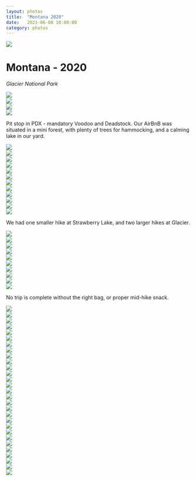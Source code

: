 ```yaml
---
layout: photos
title:  "Montana 2020"
date:   2021-06-08 10:00:00
category: photos
---
```


<div class="photo-row row">
	<div class="col-xs-12">
		<img src="/img/montana2020/gnp_twenty_nine.jpg">
	</div>
</div>


<div class="wrapper center">
    <h1>Montana - 2020</h1>
	<p><em>Glacier National Park</em></p>
</div>

<div class="photo-row row">
	<div class="col-md-6 right">
		<img src="/img/montana2020/IMG_1022.jpg">
	</div>
	<div class="col-md-6 left">
		<img src="/img/montana2020/IMG_1032.jpg">
	</div>
</div>

<div class="photo-row row">
	<div class="col-xs-12">
		<img src="/img/montana2020/IMG_1049.jpg">
	</div>
</div>

<div class="photo-row row">
	<div class="col-xs-12">
		<img src="/img/montana2020/deadstock.jpg">
	</div>
</div>

<div class="wrapper photo-text-top photo-text-bottom">
	<p>Pit stop in PDX - mandatory Voodoo and Deadstock. Our AirBnB was situated in a mini forest, with plenty of trees for hammocking, and a calming lake in our yard.</p>
</div>

<div class="photo-row row">
	<div class="col-xs-12">
		<img src="/img/montana2020/hammock_party.jpg">
	</div>
</div>

<div class="photo-row row">
	<div class="col-md-6 right">
		<img src="/img/montana2020/hammock.jpg">
	</div>
	<div class="col-md-6 left">
		<img src="/img/montana2020/lonely_swing.jpg">
	</div>
</div>

<div class="photo-row row">
	<div class="col-md-6 right">
		<img src="/img/montana2020/calm_lake.jpg">
	</div>
	<div class="col-md-6 left">
		<img src="/img/montana2020/calm_lake_ball.jpg">
	</div>
</div>


<div class="photo-row row">
	<div class="col-xs-12">
		<img src="/img/montana2020/astro.jpg">
	</div>
</div>

<div class="photo-row row">
	<div class="col-md-6 right">
		<img src="/img/montana2020/campfire.jpg">
	</div>
	<div class="col-md-6 left">
		<img src="/img/montana2020/campfire_two.jpg">
	</div>
</div>

<div class="photo-row row">
	<div class="col-xs-12">
		<img src="/img/montana2020/cat_window.jpg">
	</div>
</div>

<div class="photo-row row">
	<div class="col-xs-12">
		<img src="/img/montana2020/cat_window_hunter.jpg">
	</div>
</div>

<div class="photo-row row">
	<div class="col-md-6 right">
		<img src="/img/montana2020/cat_groceries.jpg">
	</div>
	<div class="col-md-6 left">
		<img src="/img/montana2020/cat_sleeping.jpg">
	</div>
</div>

<div class="wrapper photo-text-top photo-text-bottom">
	<p>We had one smaller hike at Strawberry Lake, and two larger hikes at Glacier.</p>
</div>

<div class="photo-row row">
	<div class="col-xs-12">
		<img src="/img/montana2020/strawberry_hill_top.jpg">
	</div>
</div>

<div class="photo-row row">
	<div class="col-md-6 right">
		<img src="/img/montana2020/strawberry_hill_one.jpg">
	</div>
	<div class="col-md-6 left">
		<img src="/img/montana2020/strawberry_hill_three.jpg">
	</div>
</div>

<div class="photo-row row">
	<div class="col-md-6 right">
		<img src="/img/montana2020/strawberry_hill_two.jpg">
	</div>
	<div class="col-md-6 left">
		<img src="/img/montana2020/strawberry_hill_six.jpg">
	</div>
</div>

<div class="photo-row row">
	<div class="col-md-6 right">
		<img src="/img/montana2020/strawberry_hill_four.jpg">
	</div>
	<div class="col-md-6 left">
		<img src="/img/montana2020/strawberry_hill_five.jpg">
	</div>
</div>

<div class="photo-row row">
	<div class="col-xs-12">
		<img src="/img/montana2020/strawberry_hill_seven.jpg">
	</div>
</div>

<div class="photo-row row">
	<div class="col-xs-12">
		<img src="/img/montana2020/hauser.jpg">
	</div>
</div>

<div class="photo-row row">
	<div class="col-xs-12">
		<img src="/img/montana2020/avocado_toast.jpg">
	</div>
</div>

<div class="wrapper photo-text-top photo-text-bottom">
	<p>No trip is complete without the right bag, or proper mid-hike snack.</p>
</div>

<div class="photo-row row">
	<div class="col-md-6 right">
		<img src="/img/montana2020/horse_trail_one.jpg">
	</div>
	<div class="col-md-6 left">
		<img src="/img/montana2020/horse_trail_two.jpg">
	</div>
</div>

<div class="photo-row row">
	<div class="col-xs-12">
		<img src="/img/montana2020/horse_trail_three.jpg">
	</div>
</div>

<div class="photo-row row">
	<div class="col-xs-6">
		<img src="/img/montana2020/gnp_one.jpg">
	</div>
	<div class="col-xs-6">
		<img src="/img/montana2020/gnp_two.jpg">
	</div>
</div>

<div class="photo-row row">
	<div class="col-xs-6">
		<img src="/img/montana2020/gnp_five.jpg">
	</div>
	<div class="col-xs-6">
		<img src="/img/montana2020/gnp_eight.jpg">
	</div>
</div>

<div class="photo-row row">
	<div class="col-xs-4">
		<img src="/img/montana2020/gnp_six.jpg">
	</div>
	<div class="col-xs-4">
		<img src="/img/montana2020/gnp_nine.jpg">
	</div>
	<div class="col-xs-4">
		<img src="/img/montana2020/gnp_ten.jpg">
	</div>
</div>

<div class="photo-row row">
	<div class="col-xs-4">
		<img src="/img/montana2020/gnp_eight.jpg">
	</div>
	<div class="col-xs-4">
		<img src="/img/montana2020/gnp_eleven.jpg">
	</div>
	<div class="col-xs-4">
		<img src="/img/montana2020/gnp_twelve.jpg">
	</div>
</div>

<div class="photo-row row">
	<div class="col-xs-4">
		<img src="/img/montana2020/gnp_fourteen.jpg">
	</div>
	<div class="col-xs-4">
		<img src="/img/montana2020/gnp_fifteen.jpg">
	</div>
	<div class="col-xs-4">
		<img src="/img/montana2020/gnp_sixteen.jpg">
	</div>
</div>

<div class="photo-row row">
	<div class="col-xs-12">
		<img src="/img/montana2020/gnp_seventeen.jpg">
	</div>
</div>

<div class="photo-row row">
	<div class="col-xs-6">
		<img src="/img/montana2020/gnp_eighteen.jpg">
	</div>
	<div class="col-xs-6">
		<img src="/img/montana2020/gnp_nineteen.jpg">
	</div>
</div>

<div class="photo-row row">
	<div class="col-xs-4">
		<img src="/img/montana2020/gnp_twenty.jpg">
	</div>
	<div class="col-xs-4">
		<img src="/img/montana2020/gnp_twenty_two.jpg">
	</div>
	<div class="col-xs-4">
		<img src="/img/montana2020/gnp_twenty_five.jpg">
	</div>
</div>

<div class="photo-row row">
	<div class="col-xs-6">
		<img src="/img/montana2020/gnp_twenty_one.jpg">
	</div>
	<div class="col-xs-6">
		<img src="/img/montana2020/gnp_twenty_four.jpg">
	</div>
</div>

<div class="photo-row row">
	<div class="col-xs-12">
		<img src="/img/montana2020/gnp_twenty_three.jpg">
	</div>
</div>


<div class="photo-row row">
	<div class="col-xs-4">
		<img src="/img/montana2020/gnp_twenty_six.jpg">
	</div>
	<div class="col-xs-4">
		<img src="/img/montana2020/gnp_twenty_seven.jpg">
	</div>
	<div class="col-xs-4">
		<img src="/img/montana2020/gnp_twenty_nine.jpg">
	</div>
</div>

<div class="photo-row row">
	<div class="col-xs-12">
		<img src="/img/montana2020/gnp_twenty_eight.jpg">
	</div>
</div>

